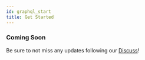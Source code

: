 ```yaml
---
id: graphql_start
title: Get Started
---
```


### Coming Soon
Be sure to not miss any updates following our [Discuss](https://discuss.animeshon.com)!